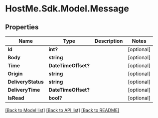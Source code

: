 # HostMe.Sdk.Model.Message
## Properties

Name | Type | Description | Notes
------------ | ------------- | ------------- | -------------
**Id** | **int?** |  | [optional] 
**Body** | **string** |  | [optional] 
**Time** | **DateTimeOffset?** |  | [optional] 
**Origin** | **string** |  | [optional] 
**DeliveryStatus** | **string** |  | [optional] 
**DeliveryTime** | **DateTimeOffset?** |  | [optional] 
**IsRead** | **bool?** |  | [optional] 

[[Back to Model list]](../README.md#documentation-for-models) [[Back to API list]](../README.md#documentation-for-api-endpoints) [[Back to README]](../README.md)


